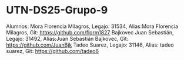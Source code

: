 # UTN-DS25-Grupo-9
Alumnos:
Mora Florencia Milagros, Legajo: 31534, Alias:Mora Florencia Milagros, Git: https://github.com/florm1827
Bajkovec Juan Sebastián, Legajo: 31492, Alias:Juan Sebastián Bajkovec, Git: https://github.com/JuanBjk
Tadeo Suarez, Legajo: 31146, Alias: tadeo suarez, Git: https://github.com/tadeo6
